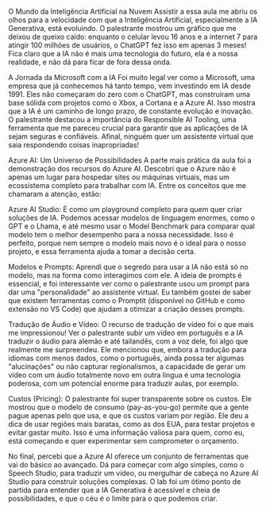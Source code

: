 O Mundo da Inteligência Artificial na Nuvem
Assistir a essa aula me abriu os olhos para a velocidade com que a Inteligência Artificial, especialmente a IA Generativa, está evoluindo. O palestrante mostrou um gráfico que me deixou de queixo caído: enquanto o celular levou 16 anos e a internet 7 para atingir 100 milhões de usuários, o ChatGPT fez isso em apenas 3 meses! Fica claro que a IA não é mais uma tecnologia do futuro, ela é a nossa realidade, e não dá para ficar de fora dessa onda.

A Jornada da Microsoft com a IA
Foi muito legal ver como a Microsoft, uma empresa que já conhecemos há tanto tempo, vem investindo em IA desde 1991. Eles não começaram do zero com o ChatGPT, mas construíram uma base sólida com projetos como o Xbox, a Cortana e a Azure AI. Isso mostra que a IA é um caminho de longo prazo, de constante evolução e inovação. O palestrante destacou a importância do Responsible AI Tooling, uma ferramenta que me pareceu crucial para garantir que as aplicações de IA sejam seguras e confiáveis. Afinal, ninguém quer um assistente virtual que saia respondendo coisas inapropriadas!

Azure AI: Um Universo de Possibilidades
A parte mais prática da aula foi a demonstração dos recursos do Azure AI. Descobri que o Azure não é apenas um lugar para hospedar sites ou máquinas virtuais, mas um ecossistema completo para trabalhar com IA. Entre os conceitos que me chamaram a atenção, estão:

Azure AI Studio: É como um playground completo para quem quer criar soluções de IA. Podemos acessar modelos de linguagem enormes, como o GPT e o Lhama, e até mesmo usar o Model Benchmark para comparar qual modelo tem o melhor desempenho para a nossa necessidade. Isso é perfeito, porque nem sempre o modelo mais novo é o ideal para o nosso projeto, e essa ferramenta ajuda a tomar a decisão certa.

Modelos e Prompts: Aprendi que o segredo para usar a IA não está só no modelo, mas na forma como interagimos com ele. A ideia de prompts é essencial, e foi interessante ver como o palestrante usou um prompt para dar uma "personalidade" ao assistente virtual. Eu também gostei de saber que existem ferramentas como o Promptit (disponível no GitHub e como extensão no VS Code) que ajudam a otimizar a criação desses prompts.

Tradução de Áudio e Vídeo: O recurso de tradução de vídeo foi o que mais me impressionou! Ver o palestrante subir um vídeo em português e a IA traduzir o áudio para alemão e até tailandês, com a voz dele, foi algo que realmente me surpreendeu. Ele mencionou que, embora a tradução para idiomas com menos dados, como o português, ainda possa ter algumas "alucinações" ou não capturar regionalismos, a capacidade de gerar um vídeo com um áudio totalmente novo em outra língua é uma tecnologia poderosa, com um potencial enorme para traduzir aulas, por exemplo.

Custos (Pricing): O palestrante foi super transparente sobre os custos. Ele mostrou que o modelo de consumo (pay-as-you-go) permite que a gente pague apenas pelo que usa, e que os custos variam por região. Ele deu a dica de usar regiões mais baratas, como as dos EUA, para testar projetos e evitar gastar muito. Isso é uma informação valiosa para quem, como eu, está começando e quer experimentar sem comprometer o orçamento.

No final, percebi que a Azure AI oferece um conjunto de ferramentas que vai do básico ao avançado. Dá para começar com algo simples, como o Speech Studio, para traduzir um vídeo, ou mergulhar de cabeça no Azure AI Studio para construir soluções complexas. O lab foi um ótimo ponto de partida para entender que a IA Generativa é acessível e cheia de possibilidades, e que o céu é o limite para o que podemos criar.
